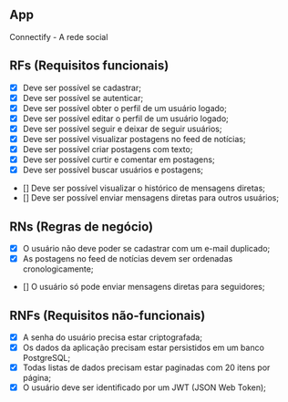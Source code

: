 ## App

Connectify - A rede social 

## RFs (Requisitos funcionais)

- [x] Deve ser possível se cadastrar;
- [x] Deve ser possível se autenticar;
- [x] Deve ser possível obter o perfil de um usuário logado;
- [x] Deve ser possível editar o perfil de um usuário logado;
- [x] Deve ser possível seguir e deixar de seguir usuários;
- [x] Deve ser possível visualizar postagens no feed de notícias;
- [x] Deve ser possível criar postagens com texto;
- [x] Deve ser possível curtir e comentar em postagens;
- [x] Deve ser possível buscar usuários e postagens;
- [] Deve ser possível visualizar o histórico de mensagens diretas;
- [] Deve ser possível enviar mensagens diretas para outros usuários;

## RNs (Regras de negócio)

- [x] O usuário não deve poder se cadastrar com um e-mail duplicado;
- [x] As postagens no feed de notícias devem ser ordenadas cronologicamente;
- [] O usuário só pode enviar mensagens diretas para seguidores;

## RNFs (Requisitos não-funcionais)

- [x] A senha do usuário precisa estar criptografada;
- [x] Os dados da aplicação precisam estar persistidos em um banco PostgreSQL;
- [x] Todas listas de dados precisam estar paginadas com 20 itens por página;
- [x] O usuário deve ser identificado por um JWT (JSON Web Token);

